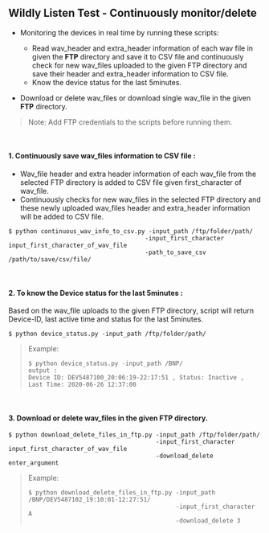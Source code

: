 ## Wildly Listen Test - Continuously monitor/delete

- Monitoring the devices in real time by running these scripts:
  - Read wav_header and extra_header information of each wav file in given the **FTP** directory and save it to CSV file and continuously check for new wav_files uploaded to the given FTP directory and save their header and extra_header information to CSV file.
  - Know the device status for the last 5minutes.

- Download or delete wav_files or download single wav_file in the given **FTP** directory.

> Note: Add FTP credentials to the scripts before running them.

<br>

#### 1. Continuously save wav_files information to CSV file :
-  Wav_file header and extra header information of each wav_file from the selected FTP directory is added to CSV file given first_character of wav_file.
- Continuously checks for new wav_files in the selected FTP directory and these newly uploaded wav_files header and extra_header information will be added to CSV file.
        
 ```shell
$ python continuous_wav_info_to_csv.py -input_path /ftp/folder/path/
                                       -input_first_character input_first_character_of_wav_file
                                       -path_to_save_csv /path/to/save/csv/file/
```

<br>

#### 2. To know the Device status for the last 5minutes :
Based on the wav_file uploads to the given FTP directory, script will return Device-ID, last active time and status for the last 5minutes.

```shell
$ python device_status.py -input_path /ftp/folder/path/
```

> Example: 
> ```shell
> $ python device_status.py -input_path /BNP/
> output :
> Device ID: DEV5487100_20:06:19-22:17:51 , Status: Inactive , Last Time: 2020-06-26 12:37:00
> ```

<br>

#### 3. Download or delete wav_files in the given **FTP** directory.
```shell
$ python download_delete_files_in_ftp.py -input_path /ftp/folder/path/
                                         -input_first_character input_first_character_of_wav_file 
                                         -download_delete enter_argument
```

> Example:
> ```shell
> $ python download_delete_files_in_ftp.py -input_path /BNP/DEV5487102_19:10:01-12:27:51/
>                                          -input_first_character A
>                                          -download_delete 3
> ```
